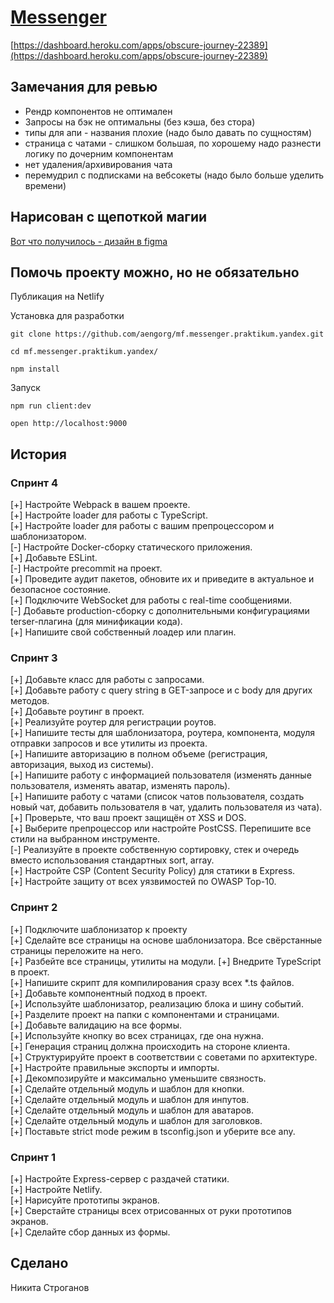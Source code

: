 # [Messenger](https://dashboard.heroku.com/apps/obscure-journey-22389)

[https://dashboard.heroku.com/apps/obscure-journey-22389](https://dashboard.heroku.com/apps/obscure-journey-22389)

## Замечания для ревью

- Рендр компонентов не оптимален
- Запросы на бэк не оптимальны (без кэша, без стора)
- типы для апи - названия плохие (надо было давать по сущностям)
- страница с чатами - слишком большая, по хорошему надо разнести логику по дочерним компонентам
- нет удаления/архивирования чата
- перемудрил с подписками на вебсокеты (надо было больше уделить времени)

## Нарисован с щепоткой магии

[Вот что получилось - дизайн в figma](https://www.figma.com/proto/mUP7cfOp31SqrgHVCl4mOi/Untitled?node-id=7%3A321&scaling=min-zoom)

## Помочь проекту можно, но не обязательно

Публикация на Netlify

Установка для разработки

```
git clone https://github.com/aengorg/mf.messenger.praktikum.yandex.git

cd mf.messenger.praktikum.yandex/

npm install
```

Запуск

```
npm run client:dev
```

```
open http://localhost:9000
```

## История

### Спринт 4

[+] Настройте Webpack в вашем проекте.  
[+] Настройте loader для работы с TypeScript.  
[+] Настройте loader для работы с вашим препроцессором и шаблонизатором.  
[-] Настройте Docker-сборку статического приложения.  
[+] Добавьте ESLint.  
[-] Настройте precommit на проект.  
[+] Проведите аудит пакетов, обновите их и приведите в актуальное и безопасное состояние.  
[+] Подключите WebSocket для работы с real-time сообщениями.  
[-] Добавьте production-сборку с дополнительными конфигурациями terser-плагина (для минификации кода).  
[+] Напишите свой собственный лоадер или плагин.

### Спринт 3

[+] Добавьте класс для работы с запросами.  
[+] Добавьте работу с query string в GET-запросе и с body для других методов.  
[+] Добавьте роутинг в проект.  
[+] Реализуйте роутер для регистрации роутов.  
[+] Напишите тесты для шаблонизатора, роутера, компонента, модуля отправки запросов и все утилиты из проекта.  
[+] Напишите авторизацию в полном объеме (регистрация, авторизация, выход из системы).  
[+] Напишите работу с информацией пользователя (изменять данные пользователя, изменять аватар, изменять пароль).  
[+] Напишите работу с чатами (список чатов пользователя, создать новый чат, добавить пользователя в чат, удалить пользователя из чата).  
[+] Проверьте, что ваш проект защищён от XSS и DOS.  
[+] Выберите препроцессор или настройте PostCSS. Перепишите все стили на выбранном инструменте.  
[-] Реализуйте в проекте собственную сортировку, стек и очередь вместо использования стандартных sort, array.  
[+] Настройте CSP (Content Security Policy) для статики в Express.  
[+] Настройте защиту от всех уязвимостей по OWASP Top-10.

### Спринт 2

[+] Подключите шаблонизатор к проекту  
[+] Сделайте все страницы на основе шаблонизатора. Все свёрстанные страницы переложите на него.  
[+] Разбейте все страницы, утилиты на модули.
[+] Внедрите TypeScript в проект.  
[+] Напишите скрипт для компилирования сразу всех \*.ts файлов.  
[+] Добавьте компонентный подход в проект.  
[+] Используйте шаблонизатор, реализацию блока и шину событий.  
[+] Разделите проект на папки с компонентами и страницами.  
[+] Добавьте валидацию на все формы.  
[+] Используйте кнопку во всех страницах, где она нужна.  
[+] Генерация страниц должна происходить на стороне клиента.  
[+] Структурируйте проект в соответствии с советами по архитектуре.  
[+] Настройте правильные экспорты и импорты.  
[+] Декомпозируйте и максимально уменьшите связность.  
[+] Сделайте отдельный модуль и шаблон для кнопки.  
[+] Сделайте отдельный модуль и шаблон для инпутов.  
[+] Сделайте отдельный модуль и шаблон для аватаров.  
[+] Сделайте отдельный модуль и шаблон для заголовков.  
[+] Поставьте strict mode режим в tsconfig.json и уберите все any.

### Спринт 1

[+] Настройте Express-сервер с раздачей статики.  
[+] Настройте Netlify.  
[+] Нарисуйте прототипы экранов.  
[+] Сверстайте страницы всех отрисованных от руки прототипов экранов.  
[+] Сделайте сбор данных из формы.

## Сделано

Никита Строганов
